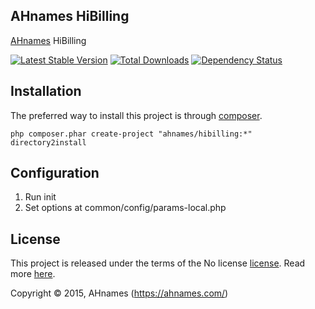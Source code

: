 AHnames HiBilling
-----------------

[AHnames](https://ahnames.com/) HiBilling

[![Latest Stable Version](https://poser.pugx.org/ahnames/hibilling/v/stable.png)](https://packagist.org/packages/ahnames/hibilling)
[![Total Downloads](https://poser.pugx.org/ahnames/hibilling/downloads.png)](https://packagist.org/packages/ahnames/hibilling)
[![Dependency Status](https://www.versioneye.com/php/ahnames:hibilling/dev-master/badge.svg)](https://www.versioneye.com/php/ahnames:hibilling/dev-master)

## Installation

The preferred way to install this project is through [composer](http://getcomposer.org/download/).

```
php composer.phar create-project "ahnames/hibilling:*" directory2install
```

## Configuration

1. Run init
2. Set options at common/config/params-local.php

## License

This project is released under the terms of the No license [license](https://github.com/hiqdev/hidev/blob/master/LICENSE).
Read more [here](http://choosealicense.com/licenses/no-license).

Copyright © 2015, AHnames (https://ahnames.com/)

